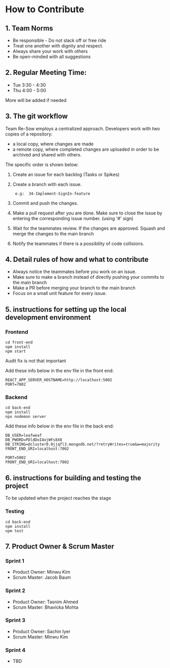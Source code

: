 # How to Contribute

## 1. Team Norms
- Be responsible - Do not slack off or free ride
- Treat one another with dignity and respect.
- Always share your work with others
- Be open-minded with all suggestions

## 2. Regular Meeting Time:
- Tue 3:30 - 4:30
- Thu 4:00 - 5:00

More will be added if needed

## 3. The git workflow

Team Re-Sow employs a centralized approach.
Developers work with two copies of a repository: 
- a local copy, where changes are made
- a remote copy, where completed changes are uploaded in order to be archived and shared with others.  

The specific order is shown below:

1. Create an issue for each backlog (Tasks or Spikes)
2. Create a branch with each issue. 
    
        e.g:  34-Implement-SignIn-feature
3. Commit and push the changes.
4. Make a pull request after you are done. Make sure to close the issue by entering the corresponding issue number. (using '#' sign)
5. Wait for the teammates review. If the changes are approved. Squash and merge the changes to the main branch
6. Notify the teammates if there is a possibility of code collisions. 

## 4. Detail rules of how and what to contribute
- Always notice the teammates before you work on an issue.
- Make sure to make a branch instead of directly pushing your commits to the main branch
- Make a PR before merging your branch to the main branch
- Focus on a small unit feature for every issue.

## 5. instructions for setting up the local development environment 

### Frontend
```
cd front-end
npm install
npm start
```
Audit fix is not that important

Add these info below in the env file in the front end:
```
REACT_APP_SERVER_HOSTNAME=http://localhost:5002
PORT=7002 
```

### Backend
```
cd back-end
npm install
npx nodemon server
```
Add these info below in the env file in the back end:
```
DB_USER=leafweaf
DB_PWORD=PDldDoI4ojWFs8X8
DB_STRING=@cluster0.0jjqfl3.mongodb.net/?retryWrites=true&w=majority
FRONT_END_URI=localhost:7002

PORT=5002
FRONT_END_URI=localhost:7002
```

## 6. instructions for building and testing the project
To be updated when the project reaches the stage
### Testing
```
cd back-end
npm install
npm test
```


## 7. Product Owner & Scrum Master
### Sprint 1
- Product Owner: Minwu Kim
- Scrum Master: Jacob Baum

### Sprint 2
- Product Owner: Tasnim Ahmed
- Scrum Master: Bhavicka Mohta

### Sprint 3
- Product Owner: Sachin Iyer
- Scrum Master: Minwu Kim
### Sprint 4
- TBD




